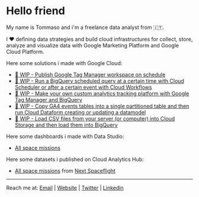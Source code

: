 # Hello friend

My name is Tommaso and i'm a freelance data analyst from 🇮🇹.

I ❤️ defining data strategies and build cloud infrastructures for collect, store, analyze and visualize data with Google Marketing Platform and Google Cloud Platform.

Here some solutions i made with Google Cloud:
- [🚧 WIP - Publish Google Tag Manager workspace on schedule](https://github.com/tommasomoretti/gtm-scheduled-deploy)
- [🚧 WIP - Run a BigQuery scheduled query at a certain time with Cloud Scheduler or after a certain event with Cloud Workflows](https://github.com/tommasomoretti/scheduled-query)
- [🚧 WIP - Make your own custom analytics tracking platform with Google Tag Manager and BigQuery](https://github.com/tommasomoretti/custom-analytics)
- [🚧 WIP - Copy GA4 events tables into a single partitioned table and then run Cloud Dataform creating or updating a datamodel](https://github.com/tommasomoretti/dataform-ga4)
- [🚧 WIP - Load CSV files from your server (or computer) into Cloud Storage and then load them into BigQuery](https://github.com/tommasomoretti/cloud-storage-csv-to-bq)

Here some dashboards i made with Data Studio:
- [All space missions](https://datastudio.google.com/u/0/reporting/c013eca9-9d6f-4fbe-89cd-2e7357a48724/)

Here some datasets i published on Cloud Analytics Hub:
- [All space missions](https://console.cloud.google.com/bigquery(analyticshub:projects/927812107311/locations/eu/dataExchanges/all_space_missions_1801cd49715/listings/all_space_missions_1801cd9607d)) from [Next Spaceflight](https://nextspaceflight.com/)

---

Reach me at: [Email](mailto:hello@tommasomoretti.com) | [Website](https://tommasomoretti.com/) | [Twitter](https://twitter.com/tommoretti88) | [Linkedin](https://www.linkedin.com/in/tommasomoretti/)
